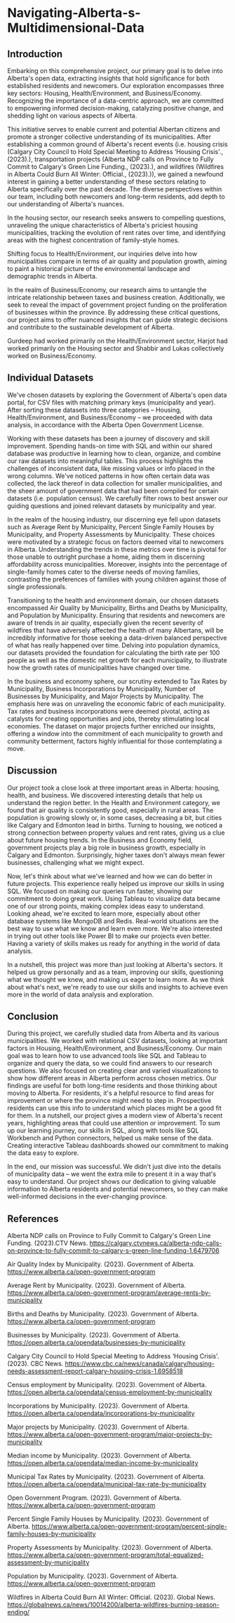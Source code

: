 # Navigating-Alberta-s-Multidimensional-Data

## **Introduction**

Embarking on this comprehensive project, our primary goal is to delve into Alberta's open data, extracting insights that hold significance for both established residents and newcomers. Our exploration encompasses three key sectors: Housing, Health/Environment, and Business/Economy. Recognizing the importance of a data-centric approach, we are committed to empowering informed decision-making, catalyzing positive change, and shedding light on various aspects of Alberta.

This initiative serves to enable current and potential Albertan citizens and promote a stronger collective understanding of its municipalities. After establishing a common ground of Alberta's recent events (i.e. housing crisis (Calgary City Council to Hold Special Meeting to Address ‘Housing Crisis'., (2023).), transportation projects (Alberta NDP calls on Province to Fully Commit to Calgary's Green Line Funding., (2023).), and wildfires (Wildfires in Alberta Could Burn All Winter: Official., (2023).)), we gained a newfound interest in gaining a better understanding of these sectors relating to Alberta specifically over the past decade. The diverse perspectives within our team, including both newcomers and long-term residents, add depth to our understanding of Alberta's nuances.

In the housing sector, our research seeks answers to compelling questions, unraveling the unique characteristics of Alberta's priciest housing municipalities, tracking the evolution of rent rates over time, and identifying areas with the highest concentration of family-style homes.

Shifting focus to Health/Environment, our inquiries delve into how municipalities compare in terms of air quality and population growth, aiming to paint a historical picture of the environmental landscape and demographic trends in Alberta.

In the realm of Business/Economy, our research aims to untangle the intricate relationship between taxes and business creation. Additionally, we seek to reveal the impact of government project funding on the proliferation of businesses within the province. By addressing these critical questions, our project aims to offer nuanced insights that can guide strategic decisions and contribute to the sustainable development of Alberta.

Gurdeep had worked primarily on the Health/Environment sector, Harjot had worked primarily on the Housing sector and Shabbir and Lukas collectively worked on Business/Economy.

## **Individual Datasets**

We've chosen datasets by exploring the Government of Alberta's open data portal, for CSV files with matching primary keys (municipality and year). After sorting these datasets into three categories – Housing, Health/Environment, and Business/Economy – we proceeded with data analysis, in accordance with the Alberta Open Government License.

Working with these datasets has been a journey of discovery and skill improvement. Spending hands-on time with SQL and within our shared database was productive in learning how to clean, organize, and combine our raw datasets into meaningful tables. This process highlights the challenges of inconsistent data, like missing values or info placed in the wrong columns. We've noticed patterns in how often certain data was collected, the lack thereof in data collection for smaller municipalities, and the sheer amount of government data that had been compiled for certain datasets (i.e. population census). We carefully filter rows to best answer our guiding questions and joined relevant datasets by municipality and year.

In the realm of the housing industry, our discerning eye fell upon datasets such as Average Rent by Municipality, Percent Single Family Houses by Municipality, and Property Assessments by Municipality. These choices were motivated by a strategic focus on factors deemed vital to newcomers in Alberta. Understanding the trends in these metrics over time is pivotal for those unable to outright purchase a home, aiding them in discerning affordability across municipalities. Moreover, insights into the percentage of single-family homes cater to the diverse needs of moving families, contrasting the preferences of families with young children against those of single professionals. 

Transitioning to the health and environment domain, our chosen datasets encompassed Air Quality by Municipality, Births and Deaths by Municipality, and Population by Municipality. Ensuring that residents and newcomers are aware of trends in air quality, especially given the recent severity of wildfires that have adversely affected the health of many Albertans, will be incredibly informative for those seeking a data-driven balanced perspective of what has really happened over time. Delving into population dynamics, our datasets provided the foundation for calculating the birth rate per 100 people as well as the domestic net growth for each municipality, to illustrate how the growth rates of municipalities have changed over time. 

In the business and economy sphere, our scrutiny extended to Tax Rates by Municipality, Business Incorporations by Municipality, Number of Businesses by Municipality, and Major Projects by Municipality. The emphasis here was on unraveling the economic fabric of each municipality. Tax rates and business incorporations were deemed pivotal, acting as catalysts for creating opportunities and jobs, thereby stimulating local economies. The dataset on major projects further enriched our insights, offering a window into the commitment of each municipality to growth and community betterment, factors highly influential for those contemplating a move.

## **Discussion**

Our project took a close look at three important areas in Alberta: housing, health, and business. We discovered interesting details that help us understand the region better. In the Health and Environment category, we found that air quality is consistently good, especially in rural areas. The population is growing slowly or, in some cases, decreasing a bit, but cities like Calgary and Edmonton lead in births. Turning to housing, we noticed a strong connection between property values and rent rates, giving us a clue about future housing trends. In the Business and Economy field, government projects play a big role in business growth, especially in Calgary and Edmonton. Surprisingly, higher taxes don't always mean fewer businesses, challenging what we might expect.

Now, let's think about what we've learned and how we can do better in future projects. This experience really helped us improve our skills in using SQL. We focused on making our queries run faster, showing our commitment to doing great work. Using Tableau to visualize data became one of our strong points, making complex ideas easy to understand. Looking ahead, we're excited to learn more, especially about other database systems like MongoDB and Redis. Real-world situations are the best way to use what we know and learn even more. We're also interested in trying out other tools like Power BI to make our projects even better. Having a variety of skills makes us ready for anything in the world of data analysis.

In a nutshell, this project was more than just looking at Alberta's sectors. It helped us grow personally and as a team, improving our skills, questioning what we thought we knew, and making us eager to learn more. As we think about what's next, we're ready to use our skills and insights to achieve even more in the world of data analysis and exploration.

## **Conclusion**

During this project, we carefully studied data from Alberta and its various municipalities. We worked with relational CSV datasets, looking at important factors in Housing, Health/Environment, and Business/Economy. Our main goal was to learn how to use advanced tools like SQL and Tableau to organize and query the data, so we could find answers to our research questions. We also focused on creating clear and varied visualizations to show how different areas in Alberta perform across chosen metrics. Our findings are useful for both long-time residents and those thinking about moving to Alberta. For residents, it's a helpful resource to find areas for improvement or where the province might need to step in. Prospective residents can use this info to understand which places might be a good fit for them. In a nutshell, our project gives a modern view of Alberta's recent years, highlighting areas that could use attention or improvement. To sum up our learning journey, our skills in SQL, along with tools like SQL Workbench and Python connectors, helped us make sense of the data. Creating interactive Tableau dashboards showed our commitment to making the data easy to explore.

In the end, our mission was successful. We didn't just dive into the details of municipality data – we went the extra mile to present it in a way that's easy to understand. Our project shows our dedication to giving valuable information to Alberta residents and potential newcomers, so they can make well-informed decisions in the ever-changing province.

## **References**

Alberta NDP calls on Province to Fully Commit to Calgary's Green Line Funding. (2023).CTV News. https://calgary.ctvnews.ca/alberta-ndp-calls-on-province-to-fully-commit-to-calgary-s-green-line-funding-1.6479706

Air Quality Index by Municipality. (2023). Government of Alberta. https://www.alberta.ca/open-government-program

Average Rent by Municipality. (2023). Government of Alberta. https://www.alberta.ca/open-government-program/average-rents-by-municipality

Births and Deaths by Municipality. (2023). Government of Alberta. https://www.alberta.ca/open-government-program

Businesses by Municipality. (2023). Government of Alberta. https://open.alberta.ca/opendata/businesses-by-municipality 

Calgary City Council to Hold Special Meeting to Address ‘Housing Crisis'. (2023). CBC News. https://www.cbc.ca/news/canada/calgary/housing-needs-assessment-report-calgary-housing-crisis-1.6958518

Census employment by Municipality. (2023). Government of Alberta. https://open.alberta.ca/opendata/census-employment-by-municipality

Incorporations by Municipality. (2023). Government of Alberta. https://open.alberta.ca/opendata/incorporations-by-municipality

Major projects by Municipality. (2023). Government of Alberta. https://www.alberta.ca/open-government-program/major-projects-by-municipality

Median income by Municipality. (2023). Government of Alberta. https://open.alberta.ca/opendata/median-income-by-municipality

Municipal Tax Rates by Municipality. (2023). Government of Alberta. https://open.alberta.ca/opendata/municipal-tax-rate-by-municipality

Open Government Program. (2023). Government of Alberta. https://www.alberta.ca/open-government-program

Percent Single Family Houses by Municipality. (2023). Government of Alberta. https://www.alberta.ca/open-government-program/percent-single-family-houses-by-municipality

Property Assessments by Municipality. (2023). Government of Alberta. https://www.alberta.ca/open-government-program/total-equalized-assessment-by-municipality

Population by Municipality. (2023). Government of Alberta. https://www.alberta.ca/open-government-program

Wildfires in Alberta Could Burn All Winter: Official. (2023). Global News. https://globalnews.ca/news/10014200/alberta-wildfires-burning-season-ending/
